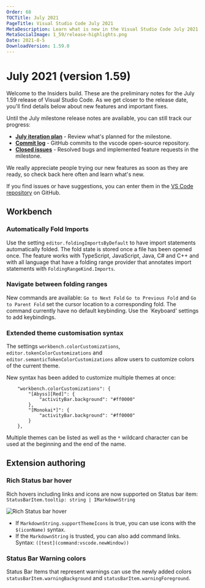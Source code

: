 ```yaml
---
Order: 68
TOCTitle: July 2021
PageTitle: Visual Studio Code July 2021
MetaDescription: Learn what is new in the Visual Studio Code July 2021 Release (1.59)
MetaSocialImage: 1_59/release-highlights.png
Date: 2021-8-5
DownloadVersion: 1.59.0
---
```

# July 2021 (version 1.59)

<!-- DOWNLOAD_LINKS_PLACEHOLDER -->

Welcome to the Insiders build. These are the preliminary notes for the July 1.59 release of Visual Studio Code. As we get closer to the release date, you'll find details below about new features and important fixes.

Until the July milestone release notes are available, you can still track our progress:

* **[July iteration plan](https://github.com/microsoft/vscode/issues/128444)** - Review what's planned for the milestone.
* **[Commit log](https://github.com/Microsoft/vscode/commits/main)** - GitHub commits to the vscode open-source repository.
* **[Closed issues](https://github.com/Microsoft/vscode/issues?q=is%3Aissue+milestone%3A%22July+2021%22+is%3Aclosed)** - Resolved bugs and implemented feature requests in the milestone.

We really appreciate people trying our new features as soon as they are ready, so check back here often and learn what's new.

If you find issues or have suggestions, you can enter them in the [VS Code repository](https://github.com/Microsoft/vscode/issues) on GitHub.

## Workbench

### Automatically Fold Imports

Use the setting `editor.foldingImportsByDefault` to have import statements automatically folded. The fold state is stored once a file has been opened once.
The feature works with TypeScript, JavaScript, Java, C# and C++ and with all language that have a folding range provider that annotates import statements with `FoldingRangeKind.Imports`.

### Navigate between folding ranges

New commands are available: `Go to Next Fold` `Go to Previous Fold` and `Go to Parent Fold` set the cursor location to a corresponding fold. The command currently have no default keybinding. Use the
`Keyboard' settings to add keybindings.

### Extended theme customisation syntax

The settings `workbench.colorCustomizations`, `editor.tokenColorCustomizations` and `editor.semanticTokenColorCustomizations` allow users to customize colors of the current theme.

New syntax has been added to customize multiple themes at once:

```
	"workbench.colorCustomizations": {
		"[Abyss][Red]": {
			"activityBar.background": "#ff0000"
		},
		"[Monokai*]": {
			"activityBar.background": "#ff0000"
		}
	},
```

Multiple themes can be listed as well as the `*` wildcard character can be used at the beginning and the end of the name.

## Extension authoring

### Rich Status bar hover

Rich hovers including links and icons are now supported on Status bar item:
`StatusBarItem.tooltip: string | IMarkdownString`

![Rich Status bar hover](images/1_59/rich-statusbar-hover.png)

* If `MarkdownString.supportThemeIcons` is true, you can use icons with the `$(iconName)` syntax.
* If the `MarkdownString` is trusted, you can also add command links. Syntax: `([test](command:vscode.newWindow))`

### Status Bar Warning colors

Status Bar Items that represent warnings can use the newly added colors
`statusBarItem.warningBackground` and `statusBarItem.warningForeground`.


<!-- In-product release notes styles.  Do not modify without also modifying regex in gulpfile.common.js -->
<a id="scroll-to-top" role="button" title="Scroll to top" aria-label="scroll to top" href="#"><span class="icon"></span></a>
<link rel="stylesheet" type="text/css" href="css/inproduct_releasenotes.css"/>
